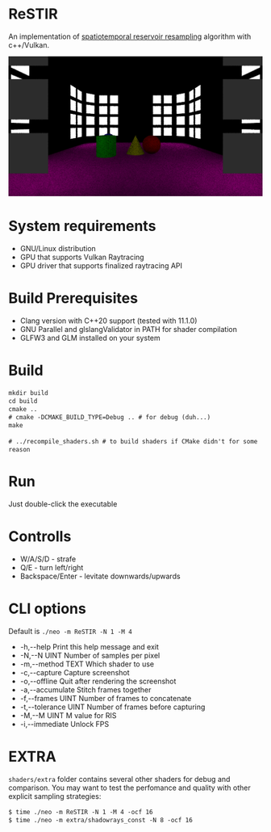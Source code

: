 # ReSTIR
An implementation of [spatiotemporal reservoir resampling](https://research.nvidia.com/publication/2020-07_Spatiotemporal-reservoir-resampling) algorithm with c++/Vulkan.

![demo](demo.png)

# System requirements
- GNU/Linux distribution
- GPU that supports Vulkan Raytracing
- GPU driver that supports finalized raytracing API

# Build Prerequisites
- Clang version with C++20 support (tested with 11.1.0)
- GNU Parallel and glslangValidator in PATH for shader compilation
- GLFW3 and GLM installed on your system

# Build

```
mkdir build
cd build
cmake .. 
# cmake -DCMAKE_BUILD_TYPE=Debug .. # for debug (duh...)
make

# ../recompile_shaders.sh # to build shaders if CMake didn't for some reason
```

# Run

Just double-click the executable

# Controlls

- W/A/S/D - strafe
- Q/E - turn left/right
- Backspace/Enter - levitate downwards/upwards

# CLI options
Default is `./neo -m ReSTIR -N 1 -M 4`

-  -h,--help                   Print this help message and exit
-  -N,--N UINT                 Number of samples per pixel
-  -m,--method TEXT            Which shader to use
-  -c,--capture                Capture screenshot
-  -o,--offline                Quit after rendering the screenshot
-  -a,--accumulate             Stitch frames together
-  -f,--frames UINT            Number of frames to concatenate
-  -t,--tolerance UINT         Number of frames before capturing
-  -M,--M UINT                 M value for RIS
-  -i,--immediate              Unlock FPS

# EXTRA
`shaders/extra` folder contains several other shaders for debug and comparison. You may want to test the perfomance and quality with other explicit sampling strategies:

```
$ time ./neo -m ReSTIR -N 1 -M 4 -ocf 16
$ time ./neo -m extra/shadowrays_const -N 8 -ocf 16
```
